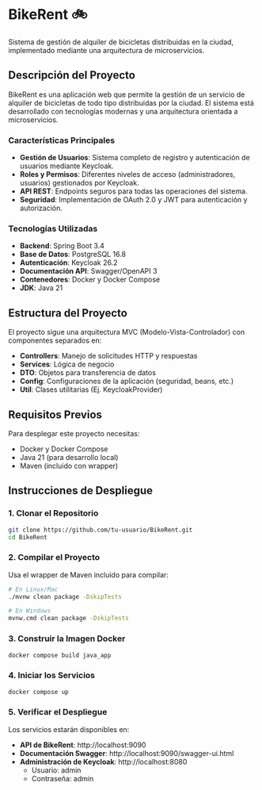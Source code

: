 # BikeRent 🚲

Sistema de gestión de alquiler de bicicletas distribuidas en la ciudad, implementado mediante una arquitectura de microservicios.

## Descripción del Proyecto

BikeRent es una aplicación web que permite la gestión de un servicio de alquiler de bicicletas de todo tipo distribuidas por la ciudad. El sistema está desarrollado con tecnologías modernas y una arquitectura orientada a microservicios.

### Características Principales

- **Gestión de Usuarios**: Sistema completo de registro y autenticación de usuarios mediante Keycloak.
- **Roles y Permisos**: Diferentes niveles de acceso (administradores, usuarios) gestionados por Keycloak.
- **API REST**: Endpoints seguros para todas las operaciones del sistema.
- **Seguridad**: Implementación de OAuth 2.0 y JWT para autenticación y autorización.

### Tecnologías Utilizadas

- **Backend**: Spring Boot 3.4
- **Base de Datos**: PostgreSQL 16.8
- **Autenticación**: Keycloak 26.2
- **Documentación API**: Swagger/OpenAPI 3
- **Contenedores**: Docker y Docker Compose
- **JDK**: Java 21

## Estructura del Proyecto

El proyecto sigue una arquitectura MVC (Modelo-Vista-Controlador) con componentes separados en:

- **Controllers**: Manejo de solicitudes HTTP y respuestas
- **Services**: Lógica de negocio
- **DTO**: Objetos para transferencia de datos
- **Config**: Configuraciones de la aplicación (seguridad, beans, etc.)
- **Util**: Clases utilitarias (Ej. KeycloakProvider)

## Requisitos Previos

Para desplegar este proyecto necesitas:

- Docker y Docker Compose
- Java 21 (para desarrollo local)
- Maven (incluido con wrapper)
  
## Instrucciones de Despliegue

### 1. Clonar el Repositorio

```bash
git clone https://github.com/tu-usuario/BikeRent.git
cd BikeRent
```

### 2. Compilar el Proyecto

Usa el wrapper de Maven incluido para compilar:

```bash
# En Linux/Mac
./mvnw clean package -DskipTests

# En Windows
mvnw.cmd clean package -DskipTests
```

### 3. Construir la Imagen Docker

```bash
docker compose build java_app
```

### 4. Iniciar los Servicios

```bash
docker compose up
```
### 5. Verificar el Despliegue

Los servicios estarán disponibles en:

- **API de BikeRent**: http://localhost:9090
- **Documentación Swagger**: http://localhost:9090/swagger-ui.html
- **Administración de Keycloak**: http://localhost:8080
  - Usuario: admin
  - Contraseña: admin

